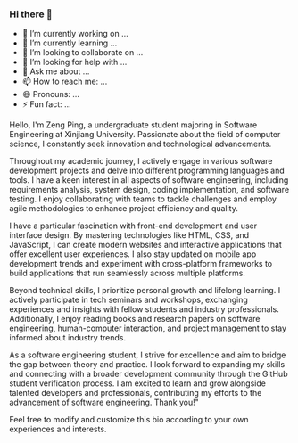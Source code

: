 ### Hi there 👋

- 🔭 I’m currently working on ...
- 🌱 I’m currently learning ...
- 👯 I’m looking to collaborate on ...
- 🤔 I’m looking for help with ...
- 💬 Ask me about ...
- 📫 How to reach me: ...
- 😄 Pronouns: ...
- ⚡ Fun fact: ...

Hello, I'm Zeng Ping, a undergraduate student majoring in Software Engineering at Xinjiang University. Passionate about the field of computer science, I constantly seek innovation and technological advancements.

Throughout my academic journey, I actively engage in various software development projects and delve into different programming languages and tools. I have a keen interest in all aspects of software engineering, including requirements analysis, system design, coding implementation, and software testing. I enjoy collaborating with teams to tackle challenges and employ agile methodologies to enhance project efficiency and quality.

I have a particular fascination with front-end development and user interface design. By mastering technologies like HTML, CSS, and JavaScript, I can create modern websites and interactive applications that offer excellent user experiences. I also stay updated on mobile app development trends and experiment with cross-platform frameworks to build applications that run seamlessly across multiple platforms.

Beyond technical skills, I prioritize personal growth and lifelong learning. I actively participate in tech seminars and workshops, exchanging experiences and insights with fellow students and industry professionals. Additionally, I enjoy reading books and research papers on software engineering, human-computer interaction, and project management to stay informed about industry trends.

As a software engineering student, I strive for excellence and aim to bridge the gap between theory and practice. I look forward to expanding my skills and connecting with a broader development community through the GitHub student verification process. I am excited to learn and grow alongside talented developers and professionals, contributing my efforts to the advancement of software engineering. Thank you!"

Feel free to modify and customize this bio according to your own experiences and interests.
